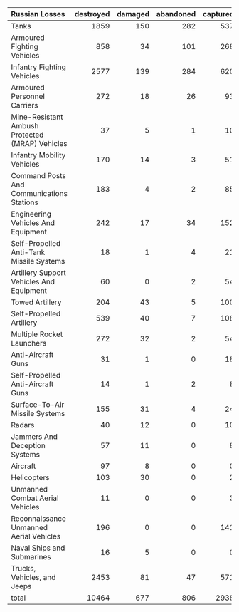 | Russian Losses                                   |   destroyed |   damaged |   abandoned |   captured |   total |
|:-------------------------------------------------|------------:|----------:|------------:|-----------:|--------:|
| Tanks                                            |        1859 |       150 |         282 |        537 |    2828 |
| Armoured Fighting Vehicles                       |         858 |        34 |         101 |        268 |    1261 |
| Infantry Fighting Vehicles                       |        2577 |       139 |         284 |        620 |    3620 |
| Armoured Personnel Carriers                      |         272 |        18 |          26 |         93 |     409 |
| Mine-Resistant Ambush Protected  (MRAP) Vehicles |          37 |         5 |           1 |         10 |      53 |
| Infantry Mobility Vehicles                       |         170 |        14 |           3 |         51 |     238 |
| Command Posts And Communications Stations        |         183 |         4 |           2 |         85 |     274 |
| Engineering Vehicles And Equipment               |         242 |        17 |          34 |        152 |     445 |
| Self-Propelled Anti-Tank Missile Systems         |          18 |         1 |           4 |         21 |      44 |
| Artillery Support Vehicles And Equipment         |          60 |         0 |           2 |         54 |     116 |
| Towed Artillery                                  |         204 |        43 |           5 |        100 |     352 |
| Self-Propelled Artillery                         |         539 |        40 |           7 |        108 |     694 |
| Multiple Rocket Launchers                        |         272 |        32 |           2 |         54 |     360 |
| Anti-Aircraft Guns                               |          31 |         1 |           0 |         18 |      50 |
| Self-Propelled Anti-Aircraft Guns                |          14 |         1 |           2 |          8 |      25 |
| Surface-To-Air Missile Systems                   |         155 |        31 |           4 |         24 |     214 |
| Radars                                           |          40 |        12 |           0 |         10 |      62 |
| Jammers And Deception Systems                    |          57 |        11 |           0 |          8 |      76 |
| Aircraft                                         |          97 |         8 |           0 |          0 |     105 |
| Helicopters                                      |         103 |        30 |           0 |          2 |     135 |
| Unmanned Combat Aerial Vehicles                  |          11 |         0 |           0 |          3 |      14 |
| Reconnaissance Unmanned Aerial Vehicles          |         196 |         0 |           0 |        141 |     337 |
| Naval Ships and Submarines                       |          16 |         5 |           0 |          0 |      21 |
| Trucks, Vehicles, and Jeeps                      |        2453 |        81 |          47 |        571 |    3152 |
| total                                            |       10464 |       677 |         806 |       2938 |   14885 |